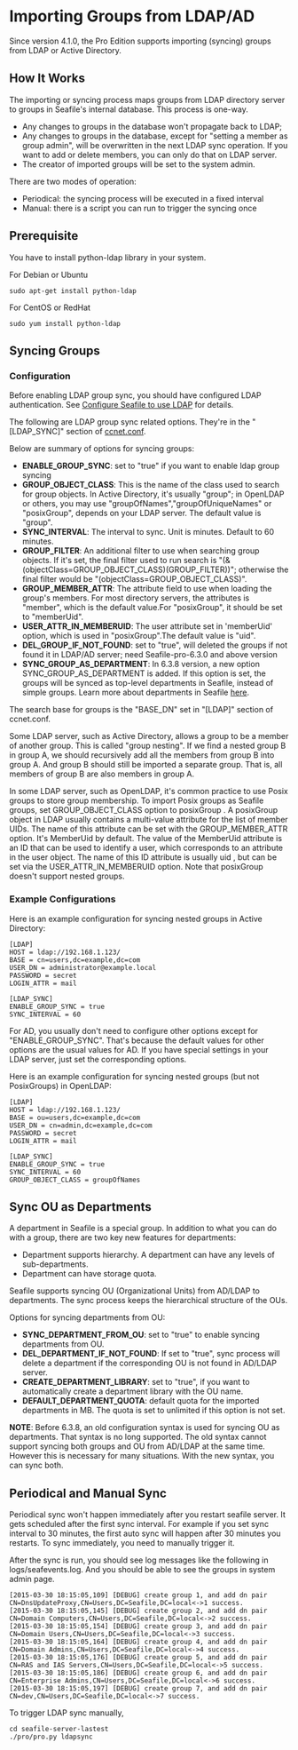 # Importing Groups from LDAP/AD

Since version 4.1.0, the Pro Edition supports importing (syncing) groups from LDAP or Active Directory.

## How It Works

The importing or syncing process maps groups from LDAP directory server to groups in Seafile's internal database. This process is one-way.

* Any changes to groups in the database won't propagate back to LDAP;
* Any changes to groups in the database, except for "setting a member as group admin", will be overwritten in the next LDAP sync operation. If you want to add or delete members, you can only do that on LDAP server.
* The creator of imported groups will be set to the system admin.

There are two modes of operation:

* Periodical: the syncing process will be executed in a fixed interval
* Manual: there is a script you can run to trigger the syncing once

## Prerequisite

You have to install python-ldap library in your system.

For Debian or Ubuntu

```
sudo apt-get install python-ldap
```

For CentOS or RedHat

```
sudo yum install python-ldap
```

## Syncing Groups

### Configuration

Before enabling LDAP group sync, you should have configured LDAP authentication. See [Configure Seafile to use LDAP](using_ldap.md) for details.

The following are LDAP group sync related options. They're in the "[LDAP_SYNC]" section of [ccnet.conf](../config/ccnet-conf.md).

Below are summary of options for syncing groups:
* **ENABLE_GROUP_SYNC**: set to "true" if you want to enable ldap group syncing
* **GROUP_OBJECT_CLASS**: This is the name of the class used to search for group objects. In Active Directory, it's usually "group"; in OpenLDAP or others, you may use "groupOfNames","groupOfUniqueNames" or "posixGroup", depends on your LDAP server. The default value is "group".
* **SYNC_INTERVAL**: The interval to sync. Unit is minutes. Default to 60 minutes.
* **GROUP_FILTER**: An additional filter to use when searching group objects. If it's set, the final filter used to run search is "(&(objectClass=GROUP_OBJECT_CLASS)(GROUP_FILTER))"; otherwise the final filter would be "(objectClass=GROUP_OBJECT_CLASS)".
* **GROUP_MEMBER_ATTR**: The attribute field to use when loading the group's members. For most directory servers, the attributes is "member", which is the default value.For "posixGroup", it should be set to "memberUid".
* **USER_ATTR_IN_MEMBERUID**: The user attribute set in 'memberUid' option, which is used in "posixGroup".The default value is "uid".
* **DEL_GROUP_IF_NOT_FOUND**: set to "true", will deleted the groups if not found it in LDAP/AD server; need Seafile-pro-6.3.0 and above version
* **SYNC_GROUP_AS_DEPARTMENT**: In 6.3.8 version, a new option SYNC_GROUP_AS_DEPARTMENT is added. If this option is set, the groups will be synced as top-level departments in Seafile, instead of simple groups. Learn more about departments in Seafile [here](https://help.seafile.com/en/sharing_collaboration/departments.html).

The search base for groups is the "BASE_DN" set in "[LDAP]" section of ccnet.conf.

Some LDAP server, such as Active Directory, allows a group to be a member of another group. This is called "group nesting". If we find a nested group B in group A, we should recursively add all the members from group B into group A. And group B should still be imported a separate group. That is, all members of group B are also members in group A.

In some LDAP server, such as OpenLDAP, it's common practice to use Posix groups to store group membership. To import Posix groups as Seafile groups, set GROUP_OBJECT_CLASS option to posixGroup . A posixGroup  object in LDAP usually contains a multi-value attribute for the list of member UIDs. The name of this attribute can be set with the GROUP_MEMBER_ATTR option. It's MemberUid  by default. The value of the MemberUid  attribute is an ID that can be used to identify a user, which corresponds to an attribute in the user object. The name of this ID attribute is usually uid , but can be set via the USER_ATTR_IN_MEMBERUID option. Note that posixGroup  doesn't support nested groups.

### Example Configurations

Here is an example configuration for syncing nested groups in Active Directory:

```
[LDAP]
HOST = ldap://192.168.1.123/
BASE = cn=users,dc=example,dc=com
USER_DN = administrator@example.local
PASSWORD = secret
LOGIN_ATTR = mail

[LDAP_SYNC]
ENABLE_GROUP_SYNC = true
SYNC_INTERVAL = 60
```

For AD, you usually don't need to configure other options except for "ENABLE_GROUP_SYNC". That's because the default values for other options are the usual values for AD. If you have special settings in your LDAP server, just set the corresponding options.

Here is an example configuration for syncing nested groups (but not PosixGroups) in OpenLDAP:

```
[LDAP]
HOST = ldap://192.168.1.123/
BASE = ou=users,dc=example,dc=com
USER_DN = cn=admin,dc=example,dc=com
PASSWORD = secret
LOGIN_ATTR = mail

[LDAP_SYNC]
ENABLE_GROUP_SYNC = true
SYNC_INTERVAL = 60
GROUP_OBJECT_CLASS = groupOfNames
```

## Sync OU as Departments

A department in Seafile is a special group. In addition to what you can do with a group, there are two key new features for departments:
* Department supports hierarchy. A department can have any levels of sub-departments.
* Department can have storage quota.

Seafile supports syncing OU (Organizational Units) from AD/LDAP to departments. The sync process keeps the hierarchical structure of the OUs.

Options for syncing departments from OU:
* **SYNC_DEPARTMENT_FROM_OU**: set to "true" to enable syncing departments from OU.
* **DEL_DEPARTMENT_IF_NOT_FOUND**: If set to "true", sync process will delete a department if the corresponding OU is not found in AD/LDAP server.
* **CREATE_DEPARTMENT_LIBRARY**: set to "true", if you want to automatically create a department library with the OU name.
* **DEFAULT_DEPARTMENT_QUOTA**: default quota for the imported departments in MB. The quota is set to unlimited if this option is not set.

**NOTE**: Before 6.3.8, an old configuration syntax is used for syncing OU as departments. That syntax is no long supported. The old syntax cannot support syncing both groups and OU from AD/LDAP at the same time. However this is necessary for many situations. With the new syntax, you can sync both.

## Periodical and Manual Sync

Periodical sync won't happen immediately after you restart seafile server. It gets scheduled after the first sync interval. For example if you set sync interval to 30 minutes, the first auto sync will happen after 30 minutes you restarts. To sync immediately, you need to manually trigger it.

After the sync is run, you should see log messages like the following in logs/seafevents.log. And you should be able to see the groups in system admin page.

```
[2015-03-30 18:15:05,109] [DEBUG] create group 1, and add dn pair CN=DnsUpdateProxy,CN=Users,DC=Seafile,DC=local<->1 success.
[2015-03-30 18:15:05,145] [DEBUG] create group 2, and add dn pair CN=Domain Computers,CN=Users,DC=Seafile,DC=local<->2 success.
[2015-03-30 18:15:05,154] [DEBUG] create group 3, and add dn pair CN=Domain Users,CN=Users,DC=Seafile,DC=local<->3 success.
[2015-03-30 18:15:05,164] [DEBUG] create group 4, and add dn pair CN=Domain Admins,CN=Users,DC=Seafile,DC=local<->4 success.
[2015-03-30 18:15:05,176] [DEBUG] create group 5, and add dn pair CN=RAS and IAS Servers,CN=Users,DC=Seafile,DC=local<->5 success.
[2015-03-30 18:15:05,186] [DEBUG] create group 6, and add dn pair CN=Enterprise Admins,CN=Users,DC=Seafile,DC=local<->6 success.
[2015-03-30 18:15:05,197] [DEBUG] create group 7, and add dn pair CN=dev,CN=Users,DC=Seafile,DC=local<->7 success.
```

To trigger LDAP sync manually,

```
cd seafile-server-lastest
./pro/pro.py ldapsync
```
